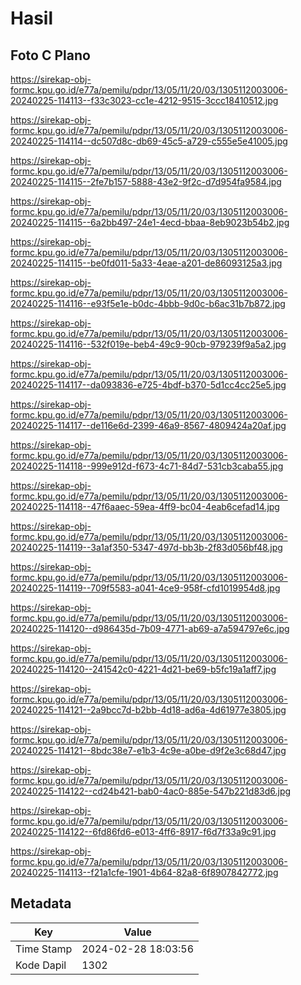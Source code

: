 # Hasil

## Foto C Plano

https://sirekap-obj-formc.kpu.go.id/e77a/pemilu/pdpr/13/05/11/20/03/1305112003006-20240225-114113--f33c3023-cc1e-4212-9515-3ccc18410512.jpg

https://sirekap-obj-formc.kpu.go.id/e77a/pemilu/pdpr/13/05/11/20/03/1305112003006-20240225-114114--dc507d8c-db69-45c5-a729-c555e5e41005.jpg

https://sirekap-obj-formc.kpu.go.id/e77a/pemilu/pdpr/13/05/11/20/03/1305112003006-20240225-114115--2fe7b157-5888-43e2-9f2c-d7d954fa9584.jpg

https://sirekap-obj-formc.kpu.go.id/e77a/pemilu/pdpr/13/05/11/20/03/1305112003006-20240225-114115--6a2bb497-24e1-4ecd-bbaa-8eb9023b54b2.jpg

https://sirekap-obj-formc.kpu.go.id/e77a/pemilu/pdpr/13/05/11/20/03/1305112003006-20240225-114115--be0fd011-5a33-4eae-a201-de86093125a3.jpg

https://sirekap-obj-formc.kpu.go.id/e77a/pemilu/pdpr/13/05/11/20/03/1305112003006-20240225-114116--e93f5e1e-b0dc-4bbb-9d0c-b6ac31b7b872.jpg

https://sirekap-obj-formc.kpu.go.id/e77a/pemilu/pdpr/13/05/11/20/03/1305112003006-20240225-114116--532f019e-beb4-49c9-90cb-979239f9a5a2.jpg

https://sirekap-obj-formc.kpu.go.id/e77a/pemilu/pdpr/13/05/11/20/03/1305112003006-20240225-114117--da093836-e725-4bdf-b370-5d1cc4cc25e5.jpg

https://sirekap-obj-formc.kpu.go.id/e77a/pemilu/pdpr/13/05/11/20/03/1305112003006-20240225-114117--de116e6d-2399-46a9-8567-4809424a20af.jpg

https://sirekap-obj-formc.kpu.go.id/e77a/pemilu/pdpr/13/05/11/20/03/1305112003006-20240225-114118--999e912d-f673-4c71-84d7-531cb3caba55.jpg

https://sirekap-obj-formc.kpu.go.id/e77a/pemilu/pdpr/13/05/11/20/03/1305112003006-20240225-114118--47f6aaec-59ea-4ff9-bc04-4eab6cefad14.jpg

https://sirekap-obj-formc.kpu.go.id/e77a/pemilu/pdpr/13/05/11/20/03/1305112003006-20240225-114119--3a1af350-5347-497d-bb3b-2f83d056bf48.jpg

https://sirekap-obj-formc.kpu.go.id/e77a/pemilu/pdpr/13/05/11/20/03/1305112003006-20240225-114119--709f5583-a041-4ce9-958f-cfd1019954d8.jpg

https://sirekap-obj-formc.kpu.go.id/e77a/pemilu/pdpr/13/05/11/20/03/1305112003006-20240225-114120--d986435d-7b09-4771-ab69-a7a594797e6c.jpg

https://sirekap-obj-formc.kpu.go.id/e77a/pemilu/pdpr/13/05/11/20/03/1305112003006-20240225-114120--241542c0-4221-4d21-be69-b5fc19a1aff7.jpg

https://sirekap-obj-formc.kpu.go.id/e77a/pemilu/pdpr/13/05/11/20/03/1305112003006-20240225-114121--2a9bcc7d-b2bb-4d18-ad6a-4d61977e3805.jpg

https://sirekap-obj-formc.kpu.go.id/e77a/pemilu/pdpr/13/05/11/20/03/1305112003006-20240225-114121--8bdc38e7-e1b3-4c9e-a0be-d9f2e3c68d47.jpg

https://sirekap-obj-formc.kpu.go.id/e77a/pemilu/pdpr/13/05/11/20/03/1305112003006-20240225-114122--cd24b421-bab0-4ac0-885e-547b221d83d6.jpg

https://sirekap-obj-formc.kpu.go.id/e77a/pemilu/pdpr/13/05/11/20/03/1305112003006-20240225-114122--6fd86fd6-e013-4ff6-8917-f6d7f33a9c91.jpg

https://sirekap-obj-formc.kpu.go.id/e77a/pemilu/pdpr/13/05/11/20/03/1305112003006-20240225-114113--f21a1cfe-1901-4b64-82a8-6f8907842772.jpg


## Metadata

| Key        | Value               |
| ---------- | ------------------- |
| Time Stamp | 2024-02-28 18:03:56 |
| Kode Dapil | 1302                |



